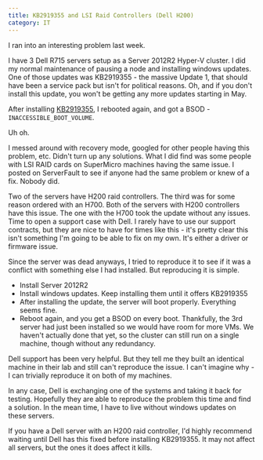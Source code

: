 ```yaml
---
title: KB2919355 and LSI Raid Controllers (Dell H200)
category: IT
---
```


I ran into an interesting problem last week.

I have 3 Dell R715 servers setup as a Server 2012R2 Hyper-V cluster.  I did my normal maintenance of pausing a node and installing windows updates.  One of those updates was KB2919355 - the massive Update 1, that should have been a service pack but isn't for political reasons.  Oh, and if you don't install this update, you won't be getting any more updates starting in May.

After installing [KB2919355](http://support.microsoft.com/kb/2919355), I rebooted again, and got a BSOD - `INACCESSIBLE_BOOT_VOLUME`.

Uh oh.

I messed around with recovery mode, googled for other people having this problem, etc.  Didn't turn up any solutions.  What I did find was some people with LSI RAID cards on SuperMicro machines having the same issue.  I posted on ServerFault to see if anyone had the same problem or knew of a fix.  Nobody did.

Two of the servers have H200 raid controllers.  The third was for some reason ordered with an H700.  Both of the servers with H200 controllers have this issue.  The one with the H700 took the update without any issues.  Time to open a support case with Dell.  I rarely have to use our support contracts, but they are nice to have for times like this - it's pretty clear this isn't something I'm going to be able to fix on my own.  It's either a driver or firmware issue.

Since the server was dead anyways, I tried to reproduce it to see if it was a conflict with something else I had installed.  But reproducing it is simple.
* Install Server 2012R2
* Install windows updates.  Keep installing them until it offers KB2919355
* After installing the update, the server will boot properly.  Everything seems fine.
* Reboot again, and you get a BSOD on every boot.
Thankfully, the 3rd server had just been installed so we would have room for more VMs.  We haven't actually done that yet, so the cluster can still run on a single machine, though without any redundancy.

Dell support has been very helpful.  But they tell me they built an identical machine in their lab and still can't reproduce the issue.  I can't imagine why - I can trivially reproduce it on both of my machines.

In any case, Dell is exchanging one of the systems and taking it back for testing.  Hopefully they are able to reproduce the problem this time and find a solution.  In the mean time, I have to live without windows updates on these servers.

If you have a Dell server with an H200 raid controller, I'd highly recommend waiting until Dell has this fixed before installing KB2919355.  It may not affect all servers, but the ones it does affect it kills.
